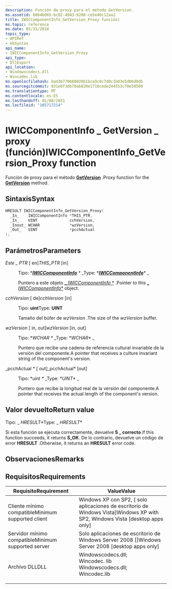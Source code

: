 ```yaml
---
description: Función de proxy para el método GetVersion.
ms.assetid: b064b065-bc02-4943-b208-ce5e40c12aa2
title: IWICComponentInfo_GetVersion_Proxy función)
ms.topic: reference
ms.date: 05/31/2018
topic_type:
- APIRef
- kbSyntax
api_name:
- IWICComponentInfo_GetVersion_Proxy
api_type:
- DllExport
api_location:
- Windowscodecs.dll
- Wincodec.lib
ms.openlocfilehash: bad3677068802861bce9c0c7d0c1b03e5d06d0db
ms.sourcegitcommit: 831e8f3db78ab820e1710cede244553c70e50500
ms.translationtype: MT
ms.contentlocale: es-ES
ms.lasthandoff: 01/08/2021
ms.locfileid: "105717214"
---
```

# <a name="iwiccomponentinfo_getversion_proxy-function"></a><span data-ttu-id="8ba20-103">IWICComponentInfo \_ GetVersion \_ proxy (función)</span><span class="sxs-lookup"><span data-stu-id="8ba20-103">IWICComponentInfo\_GetVersion\_Proxy function</span></span>

<span data-ttu-id="8ba20-104">Función de proxy para el método [**GetVersion**](/windows/desktop/api/Wincodec/nf-wincodec-iwiccomponentinfo-getversion) .</span><span class="sxs-lookup"><span data-stu-id="8ba20-104">Proxy function for the [**GetVersion**](/windows/desktop/api/Wincodec/nf-wincodec-iwiccomponentinfo-getversion) method.</span></span>

## <a name="syntax"></a><span data-ttu-id="8ba20-105">Sintaxis</span><span class="sxs-lookup"><span data-stu-id="8ba20-105">Syntax</span></span>


```C++
HRESULT IWICComponentInfo_GetVersion_Proxy(
  _In_    IWICComponentInfo *THIS_PTR,
  _In_    UINT              cchVersion,
  _Inout_ WCHAR             *wzVersion,
  _Out_   UINT              *pcchActual
);
```



## <a name="parameters"></a><span data-ttu-id="8ba20-106">Parámetros</span><span class="sxs-lookup"><span data-stu-id="8ba20-106">Parameters</span></span>

<dl> <dt>

<span data-ttu-id="8ba20-107">*Este \_ PTR* \[ en\]</span><span class="sxs-lookup"><span data-stu-id="8ba20-107">*THIS\_PTR* \[in\]</span></span>
</dt> <dd>

<span data-ttu-id="8ba20-108">Tipo: \**[**IWICComponentInfo**](/windows/desktop/api/Wincodec/nn-wincodec-iwiccomponentinfo) \** _</span><span class="sxs-lookup"><span data-stu-id="8ba20-108">Type: \**[**IWICComponentInfo**](/windows/desktop/api/Wincodec/nn-wincodec-iwiccomponentinfo)\** _</span></span>

<span data-ttu-id="8ba20-109">Puntero a este objeto [_ *IWICComponentInfo* \*](/windows/desktop/api/Wincodec/nn-wincodec-iwiccomponentinfo) .</span><span class="sxs-lookup"><span data-stu-id="8ba20-109">Pointer to this [_ *IWICComponentInfo*\*](/windows/desktop/api/Wincodec/nn-wincodec-iwiccomponentinfo) object.</span></span>

</dd> <dt>

<span data-ttu-id="8ba20-110">*cchVersion* \[ de\]</span><span class="sxs-lookup"><span data-stu-id="8ba20-110">*cchVersion* \[in\]</span></span>
</dt> <dd>

<span data-ttu-id="8ba20-111">Tipo: **uint**</span><span class="sxs-lookup"><span data-stu-id="8ba20-111">Type: **UINT**</span></span>

<span data-ttu-id="8ba20-112">Tamaño del búfer de *wzVersion* .</span><span class="sxs-lookup"><span data-stu-id="8ba20-112">The size of the *wzVersion* buffer.</span></span>

</dd> <dt>

<span data-ttu-id="8ba20-113">*wzVersion* \[ in, out\]</span><span class="sxs-lookup"><span data-stu-id="8ba20-113">*wzVersion* \[in, out\]</span></span>
</dt> <dd>

<span data-ttu-id="8ba20-114">Tipo: \**WCHAR \** _</span><span class="sxs-lookup"><span data-stu-id="8ba20-114">Type: \**WCHAR\** _</span></span>

<span data-ttu-id="8ba20-115">Puntero que recibe una cadena de referencia cultural invariable de la versión del componente.</span><span class="sxs-lookup"><span data-stu-id="8ba20-115">A pointer that receives a culture invariant string of the component's version.</span></span>

</dd> <dt>

<span data-ttu-id="8ba20-116">_pcchActual \* \[ out\]</span><span class="sxs-lookup"><span data-stu-id="8ba20-116">_pcchActual\* \[out\]</span></span>
</dt> <dd>

<span data-ttu-id="8ba20-117">Tipo: \**uint \** _</span><span class="sxs-lookup"><span data-stu-id="8ba20-117">Type: \**UINT\** _</span></span>

<span data-ttu-id="8ba20-118">Puntero que recibe la longitud real de la versión del componente.</span><span class="sxs-lookup"><span data-stu-id="8ba20-118">A pointer that receives the actual length of the component's version.</span></span>

</dd> </dl>

## <a name="return-value"></a><span data-ttu-id="8ba20-119">Valor devuelto</span><span class="sxs-lookup"><span data-stu-id="8ba20-119">Return value</span></span>

<span data-ttu-id="8ba20-120">Tipo: _ *HRESULT*\*</span><span class="sxs-lookup"><span data-stu-id="8ba20-120">Type: _ *HRESULT*\*</span></span>

<span data-ttu-id="8ba20-121">Si esta función se ejecuta correctamente, devuelve **S \_ correcto**.</span><span class="sxs-lookup"><span data-stu-id="8ba20-121">If this function succeeds, it returns **S\_OK**.</span></span> <span data-ttu-id="8ba20-122">De lo contrario, devuelve un código de error **HRESULT** .</span><span class="sxs-lookup"><span data-stu-id="8ba20-122">Otherwise, it returns an **HRESULT** error code.</span></span>

## <a name="remarks"></a><span data-ttu-id="8ba20-123">Observaciones</span><span class="sxs-lookup"><span data-stu-id="8ba20-123">Remarks</span></span>

## <a name="requirements"></a><span data-ttu-id="8ba20-124">Requisitos</span><span class="sxs-lookup"><span data-stu-id="8ba20-124">Requirements</span></span>



| <span data-ttu-id="8ba20-125">Requisito</span><span class="sxs-lookup"><span data-stu-id="8ba20-125">Requirement</span></span> | <span data-ttu-id="8ba20-126">Value</span><span class="sxs-lookup"><span data-stu-id="8ba20-126">Value</span></span> |
|-------------------------------------|------------------------------------------------------------------------------------------------------------------------------------------------------------------|
| <span data-ttu-id="8ba20-127">Cliente mínimo compatible</span><span class="sxs-lookup"><span data-stu-id="8ba20-127">Minimum supported client</span></span><br/> | <span data-ttu-id="8ba20-128">Windows XP con SP2, \[ solo aplicaciones de escritorio de Windows Vista\]</span><span class="sxs-lookup"><span data-stu-id="8ba20-128">Windows XP with SP2, Windows Vista \[desktop apps only\]</span></span><br/>                                                                                              |
| <span data-ttu-id="8ba20-129">Servidor mínimo compatible</span><span class="sxs-lookup"><span data-stu-id="8ba20-129">Minimum supported server</span></span><br/> | <span data-ttu-id="8ba20-130">Solo aplicaciones de escritorio de Windows Server 2008 \[\]</span><span class="sxs-lookup"><span data-stu-id="8ba20-130">Windows Server 2008 \[desktop apps only\]</span></span><br/>                                                                                                             |
| <span data-ttu-id="8ba20-131">Archivo DLL</span><span class="sxs-lookup"><span data-stu-id="8ba20-131">DLL</span></span><br/>                      | <dl> <span data-ttu-id="8ba20-132"><dt>Windowscodecs.dll; </dt> <dt>Wincodec. lib</dt></span><span class="sxs-lookup"><span data-stu-id="8ba20-132"><dt>Windowscodecs.dll; </dt> <dt>Wincodec.lib</dt></span></span> </dl> |



 

 




